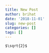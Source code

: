 ```yaml
---
title: New Post
author: brihat
date: '2018-11-01'
slug: new-post
categories: []
tags: []
---
```


`$\sqrt{2}$`
